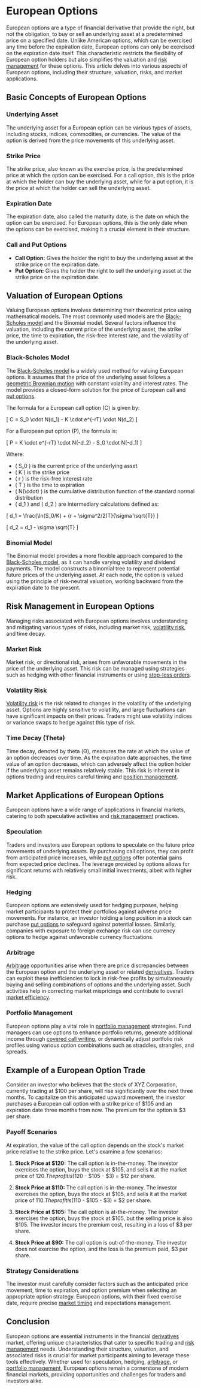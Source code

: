 # European Options

European options are a type of financial derivative that provide the right, but not the obligation, to buy or sell an underlying asset at a predetermined price on a specified date. Unlike American options, which can be exercised any time before the expiration date, European options can only be exercised on the expiration date itself. This characteristic restricts the flexibility of European option holders but also simplifies the valuation and [risk management](../r/risk_management.md) for these options. This article delves into various aspects of European options, including their structure, valuation, risks, and market applications.

## Basic Concepts of European Options

### Underlying Asset
The underlying asset for a European option can be various types of assets, including stocks, indices, commodities, or currencies. The value of the option is derived from the price movements of this underlying asset.

### Strike Price
The strike price, also known as the exercise price, is the predetermined price at which the option can be exercised. For a call option, this is the price at which the holder can buy the underlying asset, while for a put option, it is the price at which the holder can sell the underlying asset.

### Expiration Date
The expiration date, also called the maturity date, is the date on which the option can be exercised. For European options, this is the only date when the options can be exercised, making it a crucial element in their structure.

### Call and Put Options
- **Call Option:** Gives the holder the right to buy the underlying asset at the strike price on the expiration date.
- **Put Option:** Gives the holder the right to sell the underlying asset at the strike price on the expiration date.

## Valuation of European Options

Valuing European options involves determining their theoretical price using mathematical models. The most commonly used models are the [Black-Scholes model](../b/black-scholes_model.md) and the Binomial model. Several factors influence the valuation, including the current price of the underlying asset, the strike price, the time to expiration, the risk-free interest rate, and the volatility of the underlying asset.

### Black-Scholes Model

The [Black-Scholes model](../b/black-scholes_model.md) is a widely used method for valuing European options. It assumes that the price of the underlying asset follows a [geometric Brownian motion](../g/geometric_brownian_motion.md) with constant volatility and interest rates. The model provides a closed-form solution for the price of European call and [put options](../p/put_options.md).

The formula for a European call option (C) is given by:

\[ C = S_0 \cdot N(d_1) - K \cdot e^{-rT} \cdot N(d_2) \]

For a European put option (P), the formula is:

\[ P = K \cdot e^{-rT} \cdot N(-d_2) - S_0 \cdot N(-d_1) \]

Where:
- \( S_0 \) is the current price of the underlying asset
- \( K \) is the strike price
- \( r \) is the risk-free interest rate
- \( T \) is the time to expiration
- \( N(\cdot) \) is the cumulative distribution function of the standard normal distribution
- \( d_1 \) and \( d_2 \) are intermediary calculations defined as:

\[ d_1 = \frac{\ln(S_0/K) + (r + \sigma^2/2)T}{\sigma \sqrt{T}} \]

\[ d_2 = d_1 - \sigma \sqrt{T} \]

### Binomial Model

The Binomial model provides a more flexible approach compared to the [Black-Scholes model](../b/black-scholes_model.md), as it can handle varying volatility and dividend payments. The model constructs a binomial tree to represent potential future prices of the underlying asset. At each node, the option is valued using the principle of risk-neutral valuation, working backward from the expiration date to the present.

## Risk Management in European Options

Managing risks associated with European options involves understanding and mitigating various types of risks, including market risk, [volatility risk](../v/volatility_risk.md), and time decay.

### Market Risk
Market risk, or directional risk, arises from unfavorable movements in the price of the underlying asset. This risk can be managed using strategies such as hedging with other financial instruments or using [stop-loss orders](../s/stop-loss_orders.md).

### Volatility Risk
[Volatility risk](../v/volatility_risk.md) is the risk related to changes in the volatility of the underlying asset. Options are highly sensitive to volatility, and large fluctuations can have significant impacts on their prices. Traders might use volatility indices or variance swaps to hedge against this type of risk.

### Time Decay (Theta)
Time decay, denoted by theta (Θ), measures the rate at which the value of an option decreases over time. As the expiration date approaches, the time value of an option decreases, which can adversely affect the option holder if the underlying asset remains relatively stable. This risk is inherent in options trading and requires careful timing and [position management](../p/position_management.md).

## Market Applications of European Options

European options have a wide range of applications in financial markets, catering to both speculative activities and [risk management](../r/risk_management.md) practices.

### Speculation
Traders and investors use European options to speculate on the future price movements of underlying assets. By purchasing call options, they can profit from anticipated price increases, while [put options](../p/put_options.md) offer potential gains from expected price declines. The leverage provided by options allows for significant returns with relatively small initial investments, albeit with higher risk.

### Hedging
European options are extensively used for hedging purposes, helping market participants to protect their portfolios against adverse price movements. For instance, an investor holding a long position in a stock can purchase [put options](../p/put_options.md) to safeguard against potential losses. Similarly, companies with exposure to foreign exchange risk can use currency options to hedge against unfavorable currency fluctuations.

### Arbitrage
[Arbitrage](../a/arbitrage.md) opportunities arise when there are price discrepancies between the European option and the underlying asset or related [derivatives](../d/derivatives.md). Traders can exploit these inefficiencies to lock in risk-free profits by simultaneously buying and selling combinations of options and the underlying asset. Such activities help in correcting market mispricings and contribute to overall [market efficiency](../m/market_efficiency.md).

### Portfolio Management
European options play a vital role in [portfolio management](../p/portfolio_management.md) strategies. Fund managers can use options to enhance portfolio returns, generate additional income through [covered call writing](../c/covered_call_writing.md), or dynamically adjust portfolio risk profiles using various option combinations such as straddles, strangles, and spreads.

## Example of a European Option Trade

Consider an investor who believes that the stock of XYZ Corporation, currently trading at $100 per share, will rise significantly over the next three months. To capitalize on this anticipated upward movement, the investor purchases a European call option with a strike price of $105 and an expiration date three months from now. The premium for the option is $3 per share.

### Payoff Scenarios
At expiration, the value of the call option depends on the stock's market price relative to the strike price. Let's examine a few scenarios:

1. **Stock Price at $120:** The call option is in-the-money. The investor exercises the option, buys the stock at $105, and sells it at the market price of $120. The profit is ($120 - $105 - $3) = $12 per share.

2. **Stock Price at $110:** The call option is in-the-money. The investor exercises the option, buys the stock at $105, and sells it at the market price of $110. The profit is ($110 - $105 - $3) = $2 per share.

3. **Stock Price at $105:** The call option is at-the-money. The investor exercises the option, buys the stock at $105, but the selling price is also $105. The investor incurs the premium cost, resulting in a loss of $3 per share.

4. **Stock Price at $90:** The call option is out-of-the-money. The investor does not exercise the option, and the loss is the premium paid, $3 per share.

### Strategy Considerations
The investor must carefully consider factors such as the anticipated price movement, time to expiration, and option premium when selecting an appropriate option strategy. European options, with their fixed exercise date, require precise [market timing](../m/market_timing.md) and expectations management.

## Conclusion

European options are essential instruments in the financial [derivatives](../d/derivatives.md) market, offering unique characteristics that cater to specific trading and [risk management](../r/risk_management.md) needs. Understanding their structure, valuation, and associated risks is crucial for market participants aiming to leverage these tools effectively. Whether used for speculation, hedging, [arbitrage](../a/arbitrage.md), or [portfolio management](../p/portfolio_management.md), European options remain a cornerstone of modern financial markets, providing opportunities and challenges for traders and investors alike.